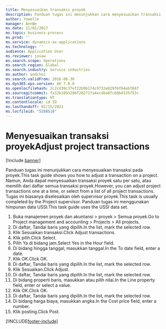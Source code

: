 ```yaml
---
title: Menyesuaikan transaksi proyek
description: Panduan tugas ini menunjukkan cara menyesuaikan transaksi pada proyek.
author: Yowelle
manager: AnnBe
ms.date: 11/01/2017
ms.topic: business-process
ms.prod: ''
ms.service: dynamics-ax-applications
ms.technology: ''
audience: Application User
ms.reviewer: josaw
ms.search.scope: Operations
ms.search.region: Global
ms.search.industry: Service industries
ms.author: andchoi
ms.search.validFrom: 2016-06-30
ms.dyn365.ops.version: AX 7.0.0
ms.openlocfilehash: 2c2cd38c37ef22b9b174c9732e829f6fb4ebf687
ms.sourcegitcommit: fa32b1893286f20271fa4ec4be8fc68bd135f53c
ms.translationtype: HT
ms.contentlocale: id-ID
ms.lasthandoff: 02/15/2021
ms.locfileid: "5288518"
---
```

# <a name="adjust-project-transactions"></a><span data-ttu-id="ce69e-103">Menyesuaikan transaksi proyek</span><span class="sxs-lookup"><span data-stu-id="ce69e-103">Adjust project transactions</span></span>

[!include [banner](../../includes/banner.md)]

<span data-ttu-id="ce69e-104">Panduan tugas ini menunjukkan cara menyesuaikan transaksi pada proyek.</span><span class="sxs-lookup"><span data-stu-id="ce69e-104">This task guide shows you how to adjust a transaction on a project.</span></span> <span data-ttu-id="ce69e-105">Namun, Anda dapat menyesuaikan transaksi proyek satu per satu, atau memilih dari daftar semua transaksi proyek.</span><span class="sxs-lookup"><span data-stu-id="ce69e-105">However, you can adjust project transactions one at a time, or select from a list of all project transactions.</span></span> <span data-ttu-id="ce69e-106">Tugas ini biasanya diselesaikan oleh supervisor proyek.</span><span class="sxs-lookup"><span data-stu-id="ce69e-106">This task is usually completed by the Project supervisor.</span></span> <span data-ttu-id="ce69e-107">Panduan tugas ini menggunakan himpunan data USSI.</span><span class="sxs-lookup"><span data-stu-id="ce69e-107">This task guide uses the USSI data set.</span></span>

1. <span data-ttu-id="ce69e-108">Buka manajemen proyek dan akuntansi > proyek > Semua proyek.</span><span class="sxs-lookup"><span data-stu-id="ce69e-108">Go to Project management and accounting > Projects > All projects.</span></span> 
2. <span data-ttu-id="ce69e-109">Di daftar, Tandai baris yang dipilih.</span><span class="sxs-lookup"><span data-stu-id="ce69e-109">In the list, mark the selected row.</span></span> 
3. <span data-ttu-id="ce69e-110">Klik Sesuaikan transaksi.</span><span class="sxs-lookup"><span data-stu-id="ce69e-110">Click Adjust transactions.</span></span> 
4. <span data-ttu-id="ce69e-111">Klik pilih.</span><span class="sxs-lookup"><span data-stu-id="ce69e-111">Click Select.</span></span> 
5. <span data-ttu-id="ce69e-112">Pilih Ya di bidang jam.</span><span class="sxs-lookup"><span data-stu-id="ce69e-112">Select Yes in the Hour field.</span></span> 
6. <span data-ttu-id="ce69e-113">Di bidang hingga tanggal, masukkan tanggal.</span><span class="sxs-lookup"><span data-stu-id="ce69e-113">In the To date field, enter a date.</span></span> 
7. <span data-ttu-id="ce69e-114">Klik OK.</span><span class="sxs-lookup"><span data-stu-id="ce69e-114">Click OK.</span></span> 
8. <span data-ttu-id="ce69e-115">Di daftar, Tandai baris yang dipilih.</span><span class="sxs-lookup"><span data-stu-id="ce69e-115">In the list, mark the selected row.</span></span> 
9. <span data-ttu-id="ce69e-116">Klik Sesuaikan.</span><span class="sxs-lookup"><span data-stu-id="ce69e-116">Click Adjust.</span></span> 
10. <span data-ttu-id="ce69e-117">Di daftar, Tandai baris yang dipilih.</span><span class="sxs-lookup"><span data-stu-id="ce69e-117">In the list, mark the selected row.</span></span> 
11. <span data-ttu-id="ce69e-118">Di bidang properti baris, masukkan atau pilih nilai.</span><span class="sxs-lookup"><span data-stu-id="ce69e-118">In the Line property field, enter or select a value.</span></span> 
12. <span data-ttu-id="ce69e-119">Klik OK.</span><span class="sxs-lookup"><span data-stu-id="ce69e-119">Click OK.</span></span> 
13. <span data-ttu-id="ce69e-120">Di daftar, Tandai baris yang dipilih.</span><span class="sxs-lookup"><span data-stu-id="ce69e-120">In the list, mark the selected row.</span></span> 
14. <span data-ttu-id="ce69e-121">Di bidang harga biaya, masukkan angka.</span><span class="sxs-lookup"><span data-stu-id="ce69e-121">In the Cost price field, enter a number.</span></span> 
15. <span data-ttu-id="ce69e-122">Klik posting.</span><span class="sxs-lookup"><span data-stu-id="ce69e-122">Click Post.</span></span> 


[!INCLUDE[footer-include](../../includes/footer-banner.md)]